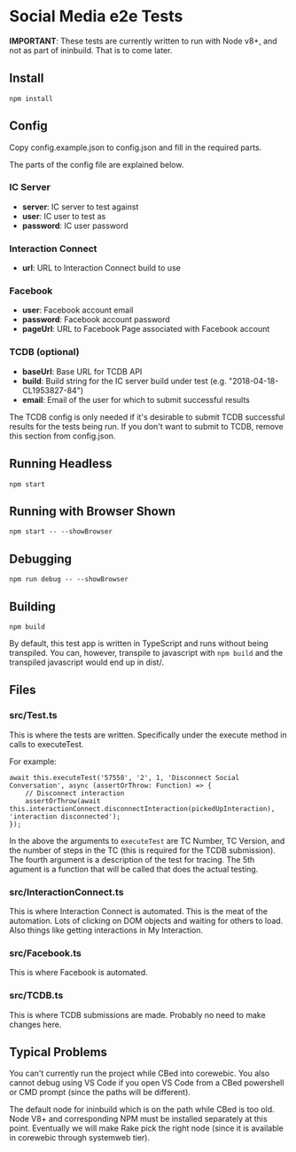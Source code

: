 # Social Media e2e Tests

**IMPORTANT**: These tests are currently written to run with Node v8+, and not as part of ininbuild.  That is to come later.

## Install
```
npm install
```

## Config
Copy config.example.json to config.json and fill in the required parts.

The parts of the config file are explained below.

### IC Server
* **server**: IC server to test against
* **user**: IC user to test as
* **password**: IC user password

### Interaction Connect
* **url**: URL to Interaction Connect build to use

### Facebook
* **user**: Facebook account email
* **password**: Facebook account password
* **pageUrl**: URL to Facebook Page associated with Facebook account

### TCDB (optional)
* **baseUrl**: Base URL for TCDB API
* **build**: Build string for the IC server build under test (e.g. "2018-04-18-CL1953827-84")
* **email**: Email of the user for which to submit successful results

The TCDB config is only needed if it's desirable to submit TCDB successful results for the tests being run.  If you don't want to submit to TCDB, remove this section from config.json.


## Running Headless
```
npm start
```

## Running with Browser Shown
```
npm start -- --showBrowser
```

## Debugging
```
npm run debug -- --showBrowser
```

## Building
```
npm build
```

By default, this test app is written in TypeScript and runs without being transpiled. You can, however, transpile to javascript with ```npm build``` and the transpiled javascript would end up in dist/.

## Files


### src/Test.ts

This is where the tests are written. Specifically under the execute method in calls to executeTest.

For example:

```
await this.executeTest('57558', '2', 1, 'Disconnect Social Conversation', async (assertOrThrow: Function) => {
    // Disconnect interaction
    assertOrThrow(await this.interactionConnect.disconnectInteraction(pickedUpInteraction), 'interaction disconnected');
});
```

In the above the arguments to ```executeTest``` are TC Number, TC Version, and the number of steps in the TC (this is required for the TCDB submission).  The fourth argument is a description of the test for tracing. The 5th agument is a function that will be called that does the actual testing.

### src/InteractionConnect.ts

This is where Interaction Connect is automated. This is the meat of the automation. Lots of clicking on DOM objects and waiting for others to load.  Also things like getting interactions in My Interaction.

### src/Facebook.ts

This is where Facebook is automated.

### src/TCDB.ts

This is where TCDB submissions are made. Probably no need to make changes here.

## Typical Problems

You can't currently run the project while CBed into corewebic. You also cannot debug using VS Code if you open VS Code from a CBed powershell or CMD prompt (since the paths will be different).

The default node for ininbuild which is on the path while CBed is too old. Node V8+ and corresponding NPM must be installed separately at this point. Eventually we will make Rake pick the right node (since it is available in corewebic through systemweb tier).